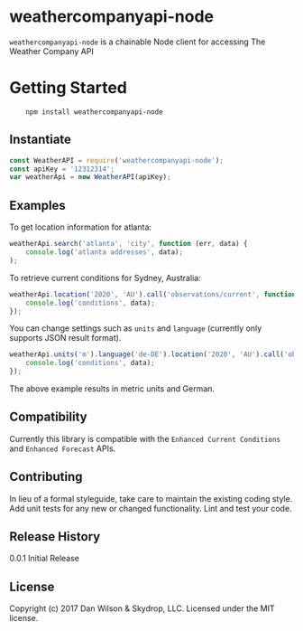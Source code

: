 # weathercompanyapi-node
`weathercompanyapi-node` is a chainable Node client for accessing The Weather Company API

# Getting Started
```shell
    npm install weathercompanyapi-node
```
## Instantiate
```js
const WeatherAPI = require('weathercompanyapi-node');
const apiKey = '12312314';
var weatherApi = new WeatherAPI(apiKey);
```

## Examples
To get location information for atlanta:
```js
weatherApi.search('atlanta', 'city', function (err, data) {
    console.log('atlanta addresses', data);
);
```

To retrieve current conditions for Sydney, Australia:
```js
weatherApi.location('2020', 'AU').call('observations/current', function (err, data) {
    console.log('conditions', data);
});
```

You can change settings such as `units` and `language` (currently only supports JSON result format).
```js
weatherApi.units('m').language('de-DE').location('2020', 'AU').call('observations/current', function (err, data) {
    console.log('conditions', data);
});
```
The above example results in metric units and German.

## Compatibility
Currently this library is compatible with the `Enhanced Current Conditions` and `Enhanced Forecast` APIs.

## Contributing
In lieu of a formal styleguide, take care to maintain the existing coding style. Add unit tests for any new or changed functionality. Lint and test your code.

## Release History
0.0.1 Initial Release

## License
Copyright (c) 2017 Dan Wilson &amp; Skydrop, LLC. Licensed under the MIT license.